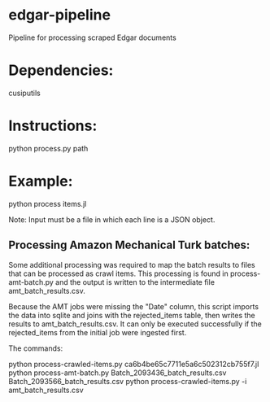 # edgar-pipeline
Pipeline for processing scraped Edgar documents

# Dependencies:
cusiputils

# Instructions:
python process.py path

# Example:
python process items.jl

Note: Input must be a file in which each line is a JSON object.

## Processing Amazon Mechanical Turk batches:

Some additional processing was required to map the batch results to files that can be processed as crawl items. This
processing is found in process-amt-batch.py and the output is written to the intermediate file amt_batch_results.csv.

Because the AMT jobs were missing the "Date" column, this script imports the data into sqlite and joins with the rejected_items table, then
writes the results to amt_batch_results.csv.
It can only be executed successfully if the rejected_items from the initial job were ingested first.

The commands:

python process-crawled-items.py ca6b4be65c7711e5a6c502312cb755f7.jl
python process-amt-batch.py Batch_2093436_batch_results.csv Batch_2093566_batch_results.csv
python process-crawled-items.py -i amt_batch_results.csv
